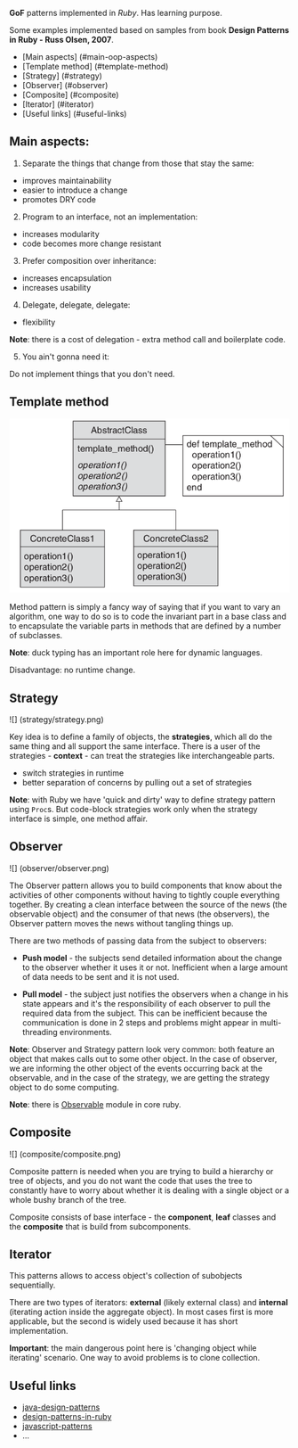 **GoF** patterns implemented in *Ruby*. Has learning purpose.

Some examples implemented based on samples from book **Design Patterns in Ruby - Russ Olsen, 2007**.

* [Main aspects] (#main-oop-aspects)
* [Template method] (#template-method)
* [Strategy] (#strategy)
* [Observer] (#observer)
* [Composite] (#composite)
* [Iterator] (#iterator)
* [Useful links] (#useful-links)

## Main aspects:

1. Separate the things that change from those that stay the same:
  * improves maintainability
  * easier to introduce a change
  * promotes DRY code

2. Program to an interface, not an implementation:
  * increases modularity
  * code becomes more change resistant

3. Prefer composition over inheritance:
  * increases encapsulation
  * increases usability

4. Delegate, delegate, delegate:
  * flexibility

  **Note**: there is a cost of delegation - extra method call and boilerplate code.

5. You ain't gonna need it:

  Do not implement things that you don't need.

## Template method

![](template-method/template-method.png)

Method pattern is simply a fancy way of saying that if you want to vary an algorithm, one way to do so is to code the invariant part in a base class and to encapsulate the variable parts in methods that are defined by a number of subclasses.

**Note**: duck typing has an important role here for dynamic languages.

Disadvantage: no runtime change.

## Strategy

![] (strategy/strategy.png)

Key idea is to define a family of objects, the **strategies**, which all do the same thing and all support the same interface. There is a user of the strategies - **context** - can treat the strategies like interchangeable parts.

  * switch strategies in runtime
  * better separation of concerns by pulling out a set of strategies

**Note**: with Ruby we have 'quick and dirty' way to define strategy pattern using `Proc`s. But code-block strategies work only when the strategy interface is simple, one method affair.

## Observer

![] (observer/observer.png)

The Observer pattern allows you to build components that know about the activities of other components without having to tightly couple everything together. By creating a clean interface between the source of the news (the observable object) and the consumer of that news (the observers), the Observer pattern moves the news without tangling things up.

There are two methods of passing data from the subject to observers:

* **Push model** - the subjects send detailed information about the change to the observer whether it uses it or not. Inefficient when a large amount of data needs to be sent and it is not used.

* **Pull model** - the subject just notifies the observers when a change in his state appears and it's the responsibility of each observer to pull the required data from the subject. This can be inefficient because the communication is done in 2 steps and problems might appear in multi-threading environments.

**Note**: Observer and Strategy pattern look very common: both feature an object that makes calls out to some other object. In the case of observer, we are informing the other object of the events occurring back at the observable, and in the case of the strategy, we are getting the strategy object to do some computing.

**Note**: there is [Observable](http://ruby-doc.org/stdlib-2.2.0/libdoc/observer/rdoc/Observable.html) module in core ruby.

## Composite

![] (composite/composite.png)

Composite pattern is needed when you are trying to build a hierarchy or tree of objects, and you do not want
the code that uses the tree to constantly have to worry about whether it is dealing with a single object or a whole bushy branch of the tree.

Composite consists of base interface - the **component**, **leaf** classes and the **composite** that is build from subcomponents.

## Iterator
This patterns allows to access object's collection of subobjects sequentially.

There are two types of iterators: **external** (likely external class) and **internal** (iterating action inside the aggregate object). In most cases first is more applicable, but the second is widely used because it has short implementation.

**Important**: the main dangerous point here is 'changing object while iterating' scenario. One way to avoid problems is to clone collection.


## Useful links
* [java-design-patterns](https://github.com/iluwatar/java-design-patterns)
* [design-patterns-in-ruby](https://github.com/nslocum/design-patterns-in-ruby)
* [javascript-patterns](https://github.com/shichuan/javascript-patterns.git)
* ...
